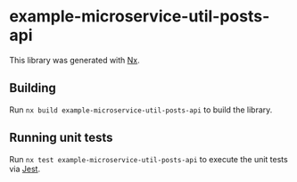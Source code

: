 # example-microservice-util-posts-api

This library was generated with [Nx](https://nx.dev).

## Building

Run `nx build example-microservice-util-posts-api` to build the library.

## Running unit tests

Run `nx test example-microservice-util-posts-api` to execute the unit tests via [Jest](https://jestjs.io).
